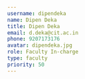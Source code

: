 ```yaml
---
username: dipendeka
name: Dipen Deka
title: Dipen Deka
email: d.deka@cit.ac.in
phone: 9207173176
avatar: dipendeka.jpg
role: Faculty In-charge
type: faculty
priority: 50
---
```

